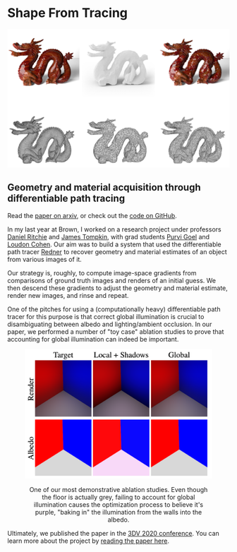 # Shape From Tracing

![](/img/sft/dragon.png)

<div id="modal-scroll-point"/>

<div id="modal-subtitle-container"><h2 id="modal-subtitle">Geometry and material acquisition through differentiable path tracing</h2></div>

Read the [paper on arxiv](https://arxiv.org/pdf/2012.03939.pdf), or check out the [code on GitHub](https://github.com/brownvc/shapefromtracing-webpage).

In my last year at Brown, I worked on a research project under professors [Daniel Ritchie](https://dritchie.github.io/) and [James Tompkin](https://jamestompkin.com/), with grad students [Purvi Goel](https://www.purvigoel.com/) and [Loudon Cohen](https://github.com/loudonclear). Our aim was to build a system that used the differentiable path tracer [Redner](https://github.com/BachiLi/redner) to recover geometry and material estimates of an object from various images of it.

Our strategy is, roughly, to compute image-space gradients from comparisons of ground truth images and renders of an initial guess. We then descend these gradients to adjust the geometry and material estimate, render new images, and rinse and repeat.

One of the pitches for using a (computationally heavy) differentiable path tracer for this purpose is that correct global illumination is crucial to disambiguating between albedo and lighting/ambient occlusion. In our paper, we performed a number of "toy case" ablation studies to prove that accounting for global illumination can indeed be important.

<figure>
<p align="center">
    <img src="/img/sft/gi.png">
</p>
<figcaption align = "center">One of our most demonstrative ablation studies. Even though the floor is actually grey, failing to account for global illumination causes the optimization process to believe it's purple, "baking in" the illumination from the walls into the albedo.</figcaption>
</figure>

Ultimately, we published the paper in the [3DV 2020 conference](https://visual.cs.brown.edu/projects/shapefromtracing-webpage/). You can learn more about the project by [reading the paper here](https://arxiv.org/pdf/2012.03939.pdf).

##